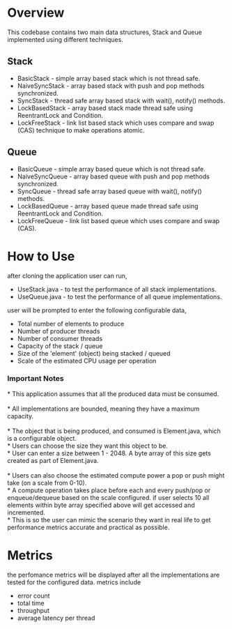 <h1>Overview</h1>

This codebase contains two main data structures, Stack and Queue implemented using different techniques.

<h2>Stack</h2>
<ul>
  <li>BasicStack     - simple array based stack which is not thread safe.</li>
  <li>NaiveSyncStack - array based stack with push and pop methods synchronized.</li>
  <li>SyncStack      - thread safe array based stack with wait(), notify() methods.</li>
  <li>LockBasedStack - array based stack made thread safe using ReentrantLock and Condition.</li>
  <li>LockFreeStack   - link list based stack which uses compare and swap (CAS) technique to make operations atomic.</li>
</ul>

<h2>Queue</h2>
<ul>
  <li>BasicQueue     - simple array based queue which is not thread safe.</li>
  <li>NaiveSyncQueue - array based queue with push and pop methods synchronized.</li>
  <li>SyncQueue      - thread safe array based queue with wait(), notify() methods.</li>
  <li>LockBasedQueue - array based queue made thread safe using ReentrantLock and Condition.</li>
  <li>LockFreeQueue - link list based queue which uses compare and swap (CAS).</li>
</ul>

<h1>How to Use</h1>

after cloning the application user can run,
<ul>
<li>UseStack.java - to test the performance of all stack implementations.</li>
<li>UseQueue.java - to test the performance of all queue implementations.</li>
</ul>

user will be prompted to enter the following configurable data,
<br>
<ul>
  <li>Total number of elements to produce</li>
  <li>Number of producer threads</li>
  <li>Number of consumer threads</li>
  <li>Capacity of the stack / queue</li>
  <li>Size of the 'element' (object) being stacked / queued</li>
  <li>Scale of the estimated CPU usage per operation</li>
</ul>

<h3>Important Notes</h3>
* This application assumes that all the produced data must be consumed.
<br>
<br>
* All implementations are bounded, meaning they have a maximum capacity.
<br>
<br>
* The object that is being produced, and consumed is Element.java, which is a configurable object.
<br>
* Users can choose the size they want this object to be.
<br>
* User can enter a size between 1 - 2048. A byte array of this size gets created as part of Element.java.
<br>
<br>
* Users can also choose the estimated compute power a pop or push might take (on a scale from 0-10).
<br>
* A compute operation takes place before each and every push/pop or enqueue/dequeue based on the scale configured. if user selects 10 all elements within byte array specified above will get accessed and incremented.
<br>
* This is so the user can mimic the scenario they want in real life to get performance metrics accurate and practical as possible.

<h1>Metrics</h1>

the perfomance metrics will be displayed after all the implementations are tested for the configured data.
metrics include

<ul>
  <li>error count</li>
  <li>total time</li>
  <li>throughput</li>
  <li>average latency per thread</li>
</ul>
